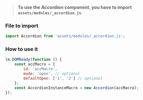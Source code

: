 > **To use the Accordion component, you have to import `assets/modules/_accordion.js`**. <br >

### File to import

```js
import Accordion from 'assets/modules/_accordion.js';
```

### How to use it

```js
lm.DOMReady(function () {
    const accMacro = {
        id: 'accMacro',
        mode: 'open', // optional
        defaultOpen: ['1', '2'] // optional
    };
    const AccordionInstanceMacro = new Accordion(accMacro);
});
```
